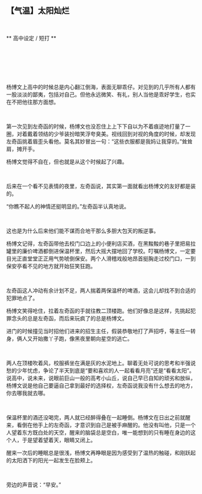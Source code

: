 ## 【气温】太阳灿烂

<br>

** 高中设定 / 短打 ** 

<br> <br>

<br>

<br>

杨博文上高中的时候总是内心翻江倒海，表面无聊乖仔。对见到的几乎所有人都有一股淡淡的鄙夷，包括对自己。但他永远微笑、有礼，别人当他是乖好学生，也实在不把他往那方面想。

 <br>

第一次见到左奇函的时候，杨博文也没忍住上上下下自以为不着痕迹地打量了一圈，对着戴着领结的少爷装扮暗笑浮夸臭美。视线回到对视的角度的时候，却发现左奇函挑着眉歪头看他。莫名其妙冒出一句：“这些衣服都是我妈让我穿的。”耸耸肩，摊开手。

杨博文觉得不自在，但也就是从这个时候起了兴趣。

 <br>

后来在一个看不见表情的夜里，左奇函说，其实第一面就看出杨博文的友好都是装的。

“你瞧不起人的神情还挺明显的。”左奇函半认真地说。

 <br>

这也是为什么后来他们能不谋而合地干那么多胆大包天的叛逆事。

杨博文记得，左奇函带他去校门口边上的小便利店买酒，在黑黢黢的巷子里把易拉罐里的廉价啤酒都倒进保温杯里，然后大摇大摆地回了学校。叮嘱杨博文，一定要目光正直堂堂正正用气势唬倒保安。两个人滑稽戏般地昂首挺胸走过校门口，一到保安亭看不见的地方就开始狂笑狂跑。

 <br>

左奇函这人冲动有余计划不足，两人揣着两保温杯的啤酒，这会儿却找不到合适的犯罪地点了。

杨博文笑得呛住，拉着左奇函的手就往教二顶楼跑。他们好像总是这样，先挑起犯罪念头的总是左奇函，而后来玩疯了的总是杨博文。

进门的时候撞见当时招他们进来的招生主任，假装恭敬地打了声招呼，等主任一转身，俩人又开始撒丫子跑，像黑夜里朝向星空的逃亡。

 <br>

两人在顶楼吹着风，校服裤坐在满是灰的水泥地上。聊着无处可说的思考和半强说愁的少年忧虑，争论了半天到底是“要和喜欢的人一起看看月亮”还是“看看太阳”。说高中，说未来，说眼前巨山一般的高考小山丘，说自己早已自知的顽劣和放纵，杨博文说是他自己要逼自己拿到最好的选择权，左奇函说我没有什么想去的地方，你去哪我就去哪。

 <br>

保温杯里的酒还没喝完，两人就已经醉得叠在一起睡倒。杨博文在日出之前就醒来，看倒在他手上的左奇函，才意识到自己是被手麻醒的。他没有叫他，只是一个人望着东方既白处的天空，醒来的脑袋总是空白，唯一能想到的只有睡在身边的这个人，于是望着望着天，眼睛又闭上。

醒来一次后的睡眠总是很浅，杨博文再睁眼是因为感受到了温热的触碰，和刚跃起的太阳洒下的阳光一起发生在脸颊上。

 <br>

旁边的声音说：“早安。”

 

 
